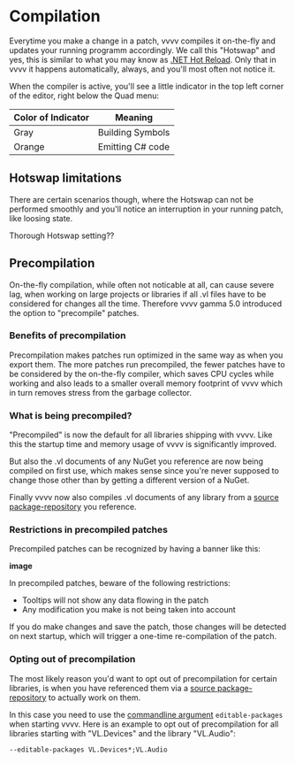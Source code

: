 # Compilation

Everytime you make a change in a patch, vvvv compiles it on-the-fly and updates your running programm accordingly. We call this "Hotswap" and yes, this is similar to what you may know as [.NET Hot Reload](https://devblogs.microsoft.com/dotnet/introducing-net-hot-reload/). Only that in vvvv it happens automatically, always, and you'll most often not notice it. 

When the compiler is active, you'll see a little indicator in the top left corner of the editor, right below the Quad menu:

Color of Indicator|Meaning
-|-
Gray|Building Symbols
Orange|Emitting C# code

## Hotswap limitations
There are certain scenarios though, where the Hotswap can not be performed smoothly and you'll notice an interruption in your running patch, like loosing state.

Thorough Hotswap setting??

## Precompilation
On-the-fly compilation, while often not noticable at all, can cause severe lag, when working on large projects or libraries if all .vl files have to be considered for changes all the time. Therefore vvvv gamma 5.0 introduced the option to "precompile" patches. 

### Benefits of precompilation
Precompilation makes patches run optimized in the same way as when you export them. The more patches run precompiled, the fewer patches have to be considered by the on-the-fly compiler, which saves CPU cycles while working and also leads to a smaller overall memory footprint of vvvv which in turn removes stress from the garbage collector. 

### What is being precompiled?
"Precompiled" is now the default for all libraries shipping with vvvv. Like this the startup time and memory usage of vvvv is significantly improved.

But also the .vl documents of any NuGet you reference are now being compiled on first use, which makes sense since you're never supposed to change those other than by getting a different version of a NuGet. 

Finally vvvv now also compiles .vl documents of any library from a [source package-repository](../extending/contributing.md#source-package-repositories) you reference.

### Restrictions in precompiled patches

Precompiled patches can be recognized by having a banner like this:

**image**

In precompiled patches, beware of the following restrictions:
- Tooltips will not show any data flowing in the patch
- Any modification you make is not being taken into account

If you do make changes and save the patch, those changes will be detected on next startup, which will trigger a one-time re-compilation of the patch. 

### Opting out of precompilation
The most likely reason you'd want to opt out of precompilation for certain libraries, is when you have referenced them via a [source package-repository](../extending/contributing.md#source-package-repositories) to actually work on them. 

In this case you need to use the [commandline argument](../hde/commandline-arguments.md) `editable-packages` when starting vvvv. Here is an example to opt out of precompilation for all libraries starting with "VL.Devices" and the library "VL.Audio": 

    --editable-packages VL.Devices*;VL.Audio